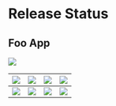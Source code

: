 # Release Status

## Foo App
<img src="https://img.shields.io/badge/Last updated:-18/09/2019-blueviolet" />

|<img src="https://img.shields.io/badge/local-lightgrey" />|<img src="https://img.shields.io/badge/DEV-lightgrey" />|<img src="https://img.shields.io/badge/STA-9cf" />|<img src="https://img.shields.io/badge/PRO-blue" />|
|--------------|--------------|--------------|--------------|
|<img src="https://img.shields.io/badge/v1.0.1-preview5-yellow" />|<img src="https://img.shields.io/badge/v1.0.1-preview4-yellow" />|<img src="https://img.shields.io/badge/v1.0-green" />|<img src="https://img.shields.io/badge/v1.0-green" />|
